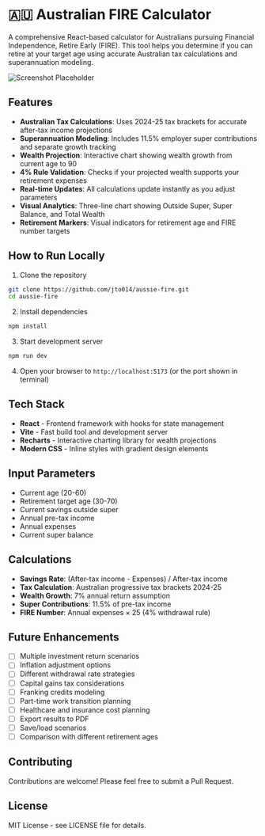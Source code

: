 # 🇦🇺 Australian FIRE Calculator

A comprehensive React-based calculator for Australians pursuing Financial Independence, Retire Early (FIRE). This tool helps you determine if you can retire at your target age using accurate Australian tax calculations and superannuation modeling.

![Screenshot Placeholder](./screenshot.png)

## Features

- **Australian Tax Calculations**: Uses 2024-25 tax brackets for accurate after-tax income projections
- **Superannuation Modeling**: Includes 11.5% employer super contributions and separate growth tracking
- **Wealth Projection**: Interactive chart showing wealth growth from current age to 90
- **4% Rule Validation**: Checks if your projected wealth supports your retirement expenses
- **Real-time Updates**: All calculations update instantly as you adjust parameters
- **Visual Analytics**: Three-line chart showing Outside Super, Super Balance, and Total Wealth
- **Retirement Markers**: Visual indicators for retirement age and FIRE number targets

## How to Run Locally

1. Clone the repository
```bash
git clone https://github.com/jto014/aussie-fire.git
cd aussie-fire
```

2. Install dependencies
```bash
npm install
```

3. Start development server
```bash
npm run dev
```

4. Open your browser to `http://localhost:5173` (or the port shown in terminal)

## Tech Stack

- **React** - Frontend framework with hooks for state management
- **Vite** - Fast build tool and development server
- **Recharts** - Interactive charting library for wealth projections
- **Modern CSS** - Inline styles with gradient design elements

## Input Parameters

- Current age (20-60)
- Retirement target age (30-70)  
- Current savings outside super
- Annual pre-tax income
- Annual expenses
- Current super balance

## Calculations

- **Savings Rate**: (After-tax income - Expenses) / After-tax income
- **Tax Calculation**: Australian progressive tax brackets 2024-25
- **Wealth Growth**: 7% annual return assumption
- **Super Contributions**: 11.5% of pre-tax income
- **FIRE Number**: Annual expenses × 25 (4% withdrawal rule)

## Future Enhancements

- [ ] Multiple investment return scenarios
- [ ] Inflation adjustment options
- [ ] Different withdrawal rate strategies
- [ ] Capital gains tax considerations
- [ ] Franking credits modeling
- [ ] Part-time work transition planning
- [ ] Healthcare and insurance cost planning
- [ ] Export results to PDF
- [ ] Save/load scenarios
- [ ] Comparison with different retirement ages

## Contributing

Contributions are welcome! Please feel free to submit a Pull Request.

## License

MIT License - see LICENSE file for details.
